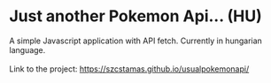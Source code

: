 # Just another Pokemon Api... (HU)
A simple Javascript application with API fetch. Currently in hungarian language.<br><br>
Link to the project: <a href="https://szcstamas.github.io/usualpokemonapi/" target="_blank">https://szcstamas.github.io/usualpokemonapi/</a>
